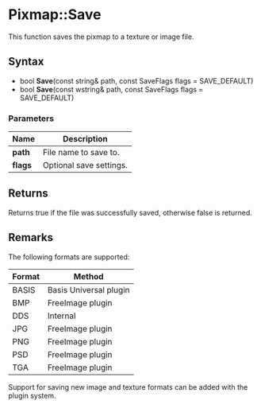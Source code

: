 # Pixmap::Save #
This function saves the pixmap to a texture or image file.

## Syntax ##
- bool **Save**(const string& path, const SaveFlags flags = SAVE_DEFAULT)
- bool **Save**(const wstring& path, const SaveFlags flags = SAVE_DEFAULT)

### Parameters ###

| Name | Description |
| --| --|
| **path** | File name to save to. |
| **flags** | Optional save settings. |

## Returns ##
Returns true if the file was successfully saved, otherwise false is returned.

## Remarks ##

The following formats are supported:

| Format | Method |
|--|--|
| BASIS | Basis Universal plugin |
| BMP | FreeImage plugin |
| DDS | Internal |
| JPG | FreeImage plugin |
| PNG | FreeImage plugin |
| PSD | FreeImage plugin |
| TGA | FreeImage plugin |

Support for saving new image and texture formats can be added with the plugin system.
